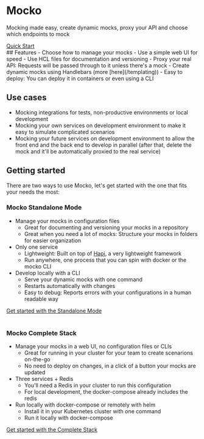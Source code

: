 <div class="jumbotron">
    <h1 class="display-4">Mocko</h1>
    <p class="lead">Mocking made easy, create dynamic mocks, proxy your API and choose which endpoints to mock</p>
    <div class="text-center">
        <a class="btn btn-primary btn-lg" href="https://cdt.one/L9ck7Gl" role="button">Quick Start</a>
    </div>
</div>
<!-- TODO add image -->
## Features
- Choose how to manage your mocks
    - Use a simple web UI for speed
    - Use HCL files for documentation and versioning
- Proxy your real API: Requests will be passed through to it unless there's a mock
- Create dynamic mocks using Handlebars (more [here](/templating))
- Easy to deploy: You can deploy it in containers or even using a CLI <!-- TODO reference for deploy doc -->

## Use cases
- Mocking integrations for tests, non-productive environments or local development
- Mocking your own services on development environment to make it easy to simulate
complicated scenarios
- Mocking your future services on development environment to allow the front end and
the back end to develop in parallel (after that, delete the mock and it'll be automatically
proxied to the real service) 

## Getting started
There are two ways to use Mocko, let's get started with the one that fits your needs
the most:

### Mocko Standalone Mode
- Manage your mocks in configuration files
    - Great for documenting and versioning your mocks in a repository
    - Great when you need a lot of mocks: Structure your mocks in folders
    for easier organization
- Only one service
    - Lightweight: Built on top of [Hapi](https://hapi.dev/), a very lightweight framework
    - Run anywhere, one process that you can spin with docker or the mocko CLI
- Develop locally with a CLI
    - Serve your dynamic mocks with one command
    - Restarts automatically with changes
    - Easy to debug: Reports errors with your configurations in a human readable way
<div class="d-flex justify-content-center">
    <a class="btn btn-primary btn-lg" href="https://cdt.one/Q6afhJ4" role="button">Get started with the Standalone Mode</a>
</div>
<br/>

### Mocko Complete Stack
- Manage your mocks in a web UI, no configuration files or CLIs
    - Great for running in your cluster for your team to create scenarions on-the-go
    - No need to deploy on changes, in a click of a button your mocks are updated
- Three services + Redis
    - You'll need a Redis in your cluster to run this configuration
    - For local development, the docker-compose already includes the redis
- Run locally with docker-compose or remotely with helm
    - Install it in your Kubernetes cluster with one command
    - Run it locally with docker-compose


<div class="d-flex justify-content-center">
    <a class="btn btn-primary btn-lg" href="https://cdt.one/EKAUL29" role="button">Get started with the Complete Stack</a>
</div>
<img src="https://cdt.one/v2v5MZS.gif" style="display: none;"/>
